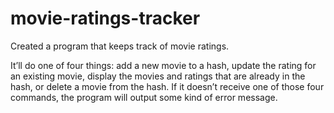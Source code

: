# movie-ratings-tracker
Created a program that keeps track of movie ratings.

It’ll do one of four things: add a new movie to a hash, update the rating for an existing movie, display the movies and ratings that are already in the hash, or delete a movie from the hash. If it doesn’t receive one of those four commands, the program will output some kind of error message.
